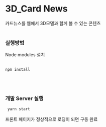 # 3D_Card News
카드뉴스를 웹에서 3D모델과 함께 볼 수 있는 콘텐츠
<br>
<br>
### 실행방법
Node modules 설치
<br>
<br>

```bash
npm install
```

<br>
<br>

### 개발 Server 실행

```bash
 yarn start
```
프론트 페이지가 정상적으로 로딩이 되면 구동 완료
<br>
<br>
